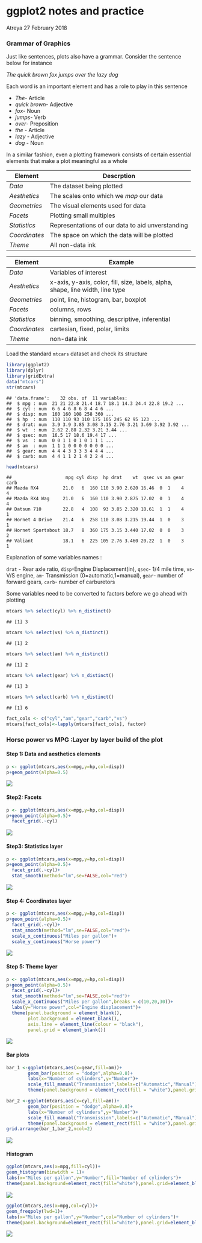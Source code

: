 ggplot2 notes and practice
================
Atreya
27 February 2018

### Grammar of Graphics

Just like sentences, plots also have a grammar. Consider the sentence below for instance

*The quick brown fox jumps over the lazy dog*

Each word is an important element and has a role to play in this sentence

-   *The*- Article
-   *quick brown*- Adjective
-   *fox*- Noun
-   *jumps*- Verb
-   *over*- Preposition
-   *the* - Article
-   *lazy* - Adjective
-   *dog* - Noun

In a similar fashion, even a plotting framework consists of certain essential elements that make a plot meaningful as a whole

| **Element**   | **Descrption**                                   |
|---------------|--------------------------------------------------|
| *Data*        | The dataset being plotted                        |
| *Aesthetics*  | The scales onto which we *map* our data          |
| *Geometries*  | The visual elements used for data                |
| *Facets*      | Plotting small multiples                         |
| *Statistics*  | Representations of our data to aid unverstanding |
| *Coordinates* | The space on which the data will be plotted      |
| *Theme*       | All non-data ink                                 |

<table>
<colgroup>
<col width="15%" />
<col width="84%" />
</colgroup>
<thead>
<tr class="header">
<th><strong>Element</strong></th>
<th><strong>Example</strong></th>
</tr>
</thead>
<tbody>
<tr class="odd">
<td><em>Data</em></td>
<td>Variables of interest</td>
</tr>
<tr class="even">
<td><em>Aesthetics</em></td>
<td>x-axis, y-axis, color, fill, size, labels, alpha, shape, line width, line type</td>
</tr>
<tr class="odd">
<td><em>Geometries</em></td>
<td>point, line, histogram, bar, boxplot</td>
</tr>
<tr class="even">
<td><em>Facets</em></td>
<td>columns, rows</td>
</tr>
<tr class="odd">
<td><em>Statistics</em></td>
<td>binning, smoothing, descriptive, inferential</td>
</tr>
<tr class="even">
<td><em>Coordinates</em></td>
<td>cartesian, fixed, polar, limits</td>
</tr>
<tr class="odd">
<td><em>Theme</em></td>
<td>non-data ink</td>
</tr>
</tbody>
</table>

Load the standard `mtcars` dataset and check its structure

``` r
library(ggplot2)
library(dplyr)
library(gridExtra)
data("mtcars")
str(mtcars)
```

    ## 'data.frame':    32 obs. of  11 variables:
    ##  $ mpg : num  21 21 22.8 21.4 18.7 18.1 14.3 24.4 22.8 19.2 ...
    ##  $ cyl : num  6 6 4 6 8 6 8 4 4 6 ...
    ##  $ disp: num  160 160 108 258 360 ...
    ##  $ hp  : num  110 110 93 110 175 105 245 62 95 123 ...
    ##  $ drat: num  3.9 3.9 3.85 3.08 3.15 2.76 3.21 3.69 3.92 3.92 ...
    ##  $ wt  : num  2.62 2.88 2.32 3.21 3.44 ...
    ##  $ qsec: num  16.5 17 18.6 19.4 17 ...
    ##  $ vs  : num  0 0 1 1 0 1 0 1 1 1 ...
    ##  $ am  : num  1 1 1 0 0 0 0 0 0 0 ...
    ##  $ gear: num  4 4 4 3 3 3 3 4 4 4 ...
    ##  $ carb: num  4 4 1 1 2 1 4 2 2 4 ...

``` r
head(mtcars)
```

    ##                    mpg cyl disp  hp drat    wt  qsec vs am gear carb
    ## Mazda RX4         21.0   6  160 110 3.90 2.620 16.46  0  1    4    4
    ## Mazda RX4 Wag     21.0   6  160 110 3.90 2.875 17.02  0  1    4    4
    ## Datsun 710        22.8   4  108  93 3.85 2.320 18.61  1  1    4    1
    ## Hornet 4 Drive    21.4   6  258 110 3.08 3.215 19.44  1  0    3    1
    ## Hornet Sportabout 18.7   8  360 175 3.15 3.440 17.02  0  0    3    2
    ## Valiant           18.1   6  225 105 2.76 3.460 20.22  1  0    3    1

Explanation of some variables names :

`drat` - Rear axle ratio, `disp`-Engine Displacement(in), `qsec`- 1/4 mile time, `vs`- V/S engine, `am`- Transmission (0=automatic,1=manual), `gear`- number of forward gears, `carb`- number of carburetors

Some variables need to be converted to factors before we go ahead with plotting

``` r
mtcars %>% select(cyl) %>% n_distinct()
```

    ## [1] 3

``` r
mtcars %>% select(vs) %>% n_distinct()
```

    ## [1] 2

``` r
mtcars %>% select(am) %>% n_distinct()
```

    ## [1] 2

``` r
mtcars %>% select(gear) %>% n_distinct()
```

    ## [1] 3

``` r
mtcars %>% select(carb) %>% n_distinct()
```

    ## [1] 6

``` r
fact_cols <- c("cyl","am","gear","carb","vs")
mtcars[fact_cols]<-lapply(mtcars[fact_cols], factor) 
```

### Horse power vs MPG :Layer by layer build of the plot

#### Step 1: Data and aesthetics elements

``` r
p <- ggplot(mtcars,aes(x=mpg,y=hp,col=disp))
p+geom_point(alpha=0.5)
```

![](ggplot2_practice_files/figure-markdown_github/unnamed-chunk-3-1.png)

#### Step2: Facets

``` r
p <- ggplot(mtcars,aes(x=mpg,y=hp,col=disp))
p+geom_point(alpha=0.5)+
  facet_grid(.~cyl)
```

![](ggplot2_practice_files/figure-markdown_github/unnamed-chunk-4-1.png)

#### Step3: Statistics layer

``` r
p <- ggplot(mtcars,aes(x=mpg,y=hp,col=disp))
p+geom_point(alpha=0.5)+
  facet_grid(.~cyl)+
  stat_smooth(method="lm",se=FALSE,col="red")
```

![](ggplot2_practice_files/figure-markdown_github/unnamed-chunk-5-1.png)

#### Step 4: Coordinates layer

``` r
p <- ggplot(mtcars,aes(x=mpg,y=hp,col=disp))
p+geom_point(alpha=0.5)+
  facet_grid(.~cyl)+
  stat_smooth(method="lm",se=FALSE,col="red")+
  scale_x_continuous("Miles per gallon")+
  scale_y_continuous("Horse power")
```

![](ggplot2_practice_files/figure-markdown_github/unnamed-chunk-6-1.png)

#### Step 5: Theme layer

``` r
p <- ggplot(mtcars,aes(x=mpg,y=hp,col=disp))
p+geom_point(alpha=0.5)+
  facet_grid(.~cyl)+
  stat_smooth(method="lm",se=FALSE,col="red")+
  scale_x_continuous("Miles per gallon",breaks = c(10,20,30))+
  labs(y="Horse power",col="Engine displacement")+
  theme(panel.background = element_blank(),
        plot.background = element_blank(),
        axis.line = element_line(colour = "black"),
        panel.grid = element_blank())
```

![](ggplot2_practice_files/figure-markdown_github/unnamed-chunk-7-1.png)

#### Bar plots

``` r
bar_1 <-ggplot(mtcars,aes(x=gear,fill=am))+
        geom_bar(position = "dodge",alpha=0.8)+
        labs(x="Number of cylinders",y="Number")+
        scale_fill_manual("Transmission",labels=c("Automatic","Manual"),values=c("red","blue"))+
        theme(panel.background = element_rect(fill = "white"),panel.grid = element_blank())

bar_2 <-ggplot(mtcars,aes(x=cyl,fill=am))+
        geom_bar(position = "dodge",alpha=0.8)+
        labs(x="Number of cylinders",y="Number")+
        scale_fill_manual("Transmission",labels=c("Automatic","Manual"),values=c("red","blue"))+
        theme(panel.background = element_rect(fill = "white"),panel.grid = element_blank())
grid.arrange(bar_1,bar_2,ncol=2)
```

![](ggplot2_practice_files/figure-markdown_github/unnamed-chunk-8-1.png)

#### Histogram

``` r
ggplot(mtcars,aes(x=mpg,fill=cyl))+
geom_histogram(binwidth = 1)+
labs(x="Miles per gallon",y="Number",fill="Number of cylinders")+
theme(panel.background=element_rect(fill="white"),panel.grid=element_blank())
```

![](ggplot2_practice_files/figure-markdown_github/unnamed-chunk-9-1.png)

``` r
ggplot(mtcars,aes(x=mpg,col=cyl))+
geom_freqpoly(lwd=1)+
labs(x="Miles per gallon",y="Number",col="Number of cylinders")+
theme(panel.background=element_rect(fill="white"),panel.grid=element_blank())
```

![](ggplot2_practice_files/figure-markdown_github/unnamed-chunk-9-2.png)
